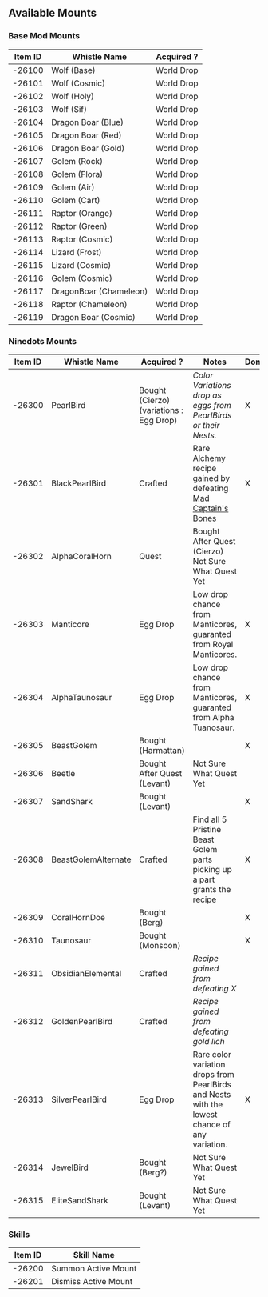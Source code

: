 ## Available Mounts


### Base Mod Mounts
| Item ID | Whistle Name | Acquired ? |
| --------| ------------- | ----------|
| -26100  | Wolf (Base)  | World Drop |
| -26101  | Wolf (Cosmic)  | World Drop |
| -26102  | Wolf (Holy)  | World Drop |
| -26103  | Wolf (Sif)  | World Drop |
| -26104  | Dragon Boar (Blue)  | World Drop |
| -26105  | Dragon Boar (Red)  | World Drop |
| -26106  | Dragon Boar (Gold)  | World Drop |
| -26107  | Golem (Rock)  | World Drop |
| -26108  | Golem (Flora)  | World Drop |
| -26109  | Golem (Air)  | World Drop |
| -26110  | Golem (Cart)  | World Drop |
| -26111  | Raptor (Orange)  | World Drop |
| -26112  | Raptor (Green)  | World Drop |
| -26113  | Raptor (Cosmic)  | World Drop |
| -26114  | Lizard (Frost)  | World Drop |
| -26115  | Lizard (Cosmic)  | World Drop |
| -26116  | Golem (Cosmic)  | World Drop |
| -26117  | DragonBoar (Chameleon)  | World Drop |
| -26118  | Raptor (Chameleon)  | World Drop |
| -26119  | Dragon Boar (Cosmic)  | World Drop |


### Ninedots Mounts
| Item ID | Whistle Name | Acquired ? | Notes | Done? |
| --------| -------------| -----------| ------| ------|
| -26300  | PearlBird  | Bought (Cierzo) (variations : Egg Drop) |  *Color Variations drop as eggs from PearlBirds or their Nests.* | X
| -26301  | BlackPearlBird  | Crafted | Rare Alchemy recipe gained by defeating [Mad Captain's Bones](https://outward.fandom.com/wiki/Mad_Captain%27s_Bones) | X
| -26302  | AlphaCoralHorn  | Quest | Bought After Quest (Cierzo) Not Sure What Quest Yet|  
| -26303  | Manticore  | Egg Drop | Low drop chance from Manticores, guaranted from Royal Manticores. | X
| -26304  | AlphaTaunosaur  | Egg Drop | Low drop chance from Manticores, guaranted from Alpha Tuanosaur. | X
| -26305  | BeastGolem  | Bought (Harmattan) | | X
| -26306  | Beetle  | Bought After Quest (Levant) | Not Sure What Quest Yet | 
| -26307  | SandShark  | Bought (Levant) | | X
| -26308  | BeastGolemAlternate  | Crafted | Find all 5 Pristine Beast Golem parts picking up a part grants the recipe | X
| -26309  | CoralHornDoe  | Bought (Berg) | | X
| -26310  | Taunosaur  | Bought (Monsoon) | | X
| -26311  | ObsidianElemental | Crafted | *Recipe gained from defeating X*  |
| -26312  | GoldenPearlBird | Crafted  | *Recipe gained from defeating gold lich* |
| -26313  | SilverPearlBird | Egg Drop |  Rare color variation drops from PearlBirds and Nests with the lowest chance of any variation. | X
| -26314  | JewelBird | Bought (Berg?) | Not Sure What Quest Yet |
| -26315  | EliteSandShark | Bought (Levant) | Not Sure What Quest Yet |


### Skills
| Item ID | Skill Name |
| --------| ------------- |
| -26200  | Summon Active Mount  |
| -26201  | Dismiss Active Mount  |
